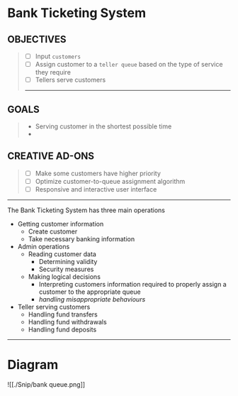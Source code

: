 # Bank Ticketing System

## OBJECTIVES
> - [ ] Input `customers`
> - [ ] Assign customer to a `teller queue` based on the type of service they require
> - [ ] Tellers serve customers
> ---

## GOALS
> - Serving customer in the shortest possible time
> - 

## CREATIVE AD-ONS
> - [ ] Make some customers have higher priority
> - [ ] Optimize customer-to-queue assignment algorithm 
> - [ ] Responsive and interactive user interface

---
The Bank Ticketing System has three main operations
- Getting customer information
	- Create customer
	- Take necessary banking information
- Admin operations
	- Reading customer data
		- Determining validity
		- Security measures
	- Making logical decisions
		- Interpreting customers information required to properly assign a customer to the appropriate queue
		- *handling misappropriate behaviours*
- Teller serving customers 
	- Handling fund transfers
	- Handling fund withdrawals
	- Handling fund deposits

---
# Diagram
![[./Snip/bank queue.png]]
